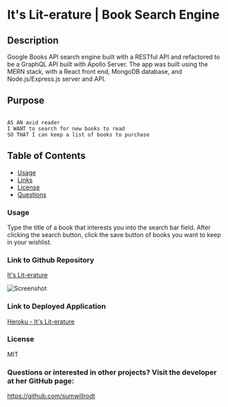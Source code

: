 # It's Lit-erature | Book Search Engine 

## Description
Google Books API search engine built with a RESTful API and refactored to be a GraphQL API built with Apollo Server. The app was built using the MERN stack, with a React front end, MongoDB database, and Node.js/Express.js server and API.

## Purpose
<code>
AS AN avid reader
I WANT to search for new books to read
SO THAT I can keep a list of books to purchase 
</code>

## Table of Contents
* [Usage](#usage) 
* [Links](#link)
* [License](#license) 
* [Questions](#questions)

### Usage
Type the title of a book that interests you into the search bar field. After clicking the search button, click the save button of books you want to keep in your wishlist.  

### Link to Github Repository
[It's Lit-erature]()

![Screenshot]()

### Link to Deployed Application
[Heroku - It's Lit-erature]()
 
### License
MIT

### Questions or interested in other projects? Visit the developer at her GitHub page:
https://github.com/sumwillrodt
